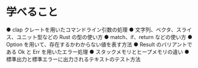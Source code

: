 # 学べること

● clap クレートを用いたコマンドライン引数の処理
● 文字列、ベクタ、スライス、ユニット型などの Rust の型の使い方
● match、if、return などの使い方
● Option を用いて、存在するかわからない値を表す方法
● Result のバリアントである Ok と Err を用いたエラー処理
● スタックメモリとヒープメモリの違い
● 標準出力と標準エラーに出力されるテキストのテスト方法